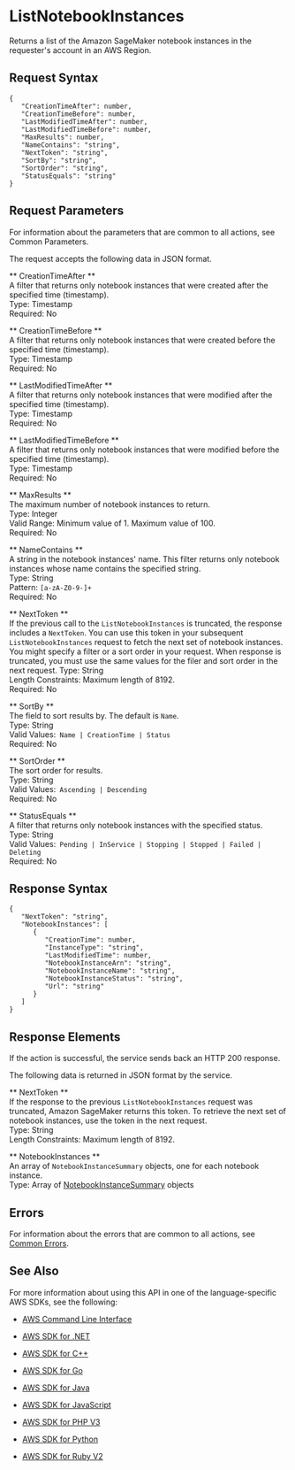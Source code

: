 # ListNotebookInstances<a name="API_ListNotebookInstances"></a>

Returns a list of the Amazon SageMaker notebook instances in the requester's account in an AWS Region\. 

## Request Syntax<a name="API_ListNotebookInstances_RequestSyntax"></a>

```
{
   "CreationTimeAfter": number,
   "CreationTimeBefore": number,
   "LastModifiedTimeAfter": number,
   "LastModifiedTimeBefore": number,
   "MaxResults": number,
   "NameContains": "string",
   "NextToken": "string",
   "SortBy": "string",
   "SortOrder": "string",
   "StatusEquals": "string"
}
```

## Request Parameters<a name="API_ListNotebookInstances_RequestParameters"></a>

For information about the parameters that are common to all actions, see Common Parameters\.

The request accepts the following data in JSON format\.

 ** CreationTimeAfter **   
A filter that returns only notebook instances that were created after the specified time \(timestamp\)\.  
Type: Timestamp  
Required: No

 ** CreationTimeBefore **   
A filter that returns only notebook instances that were created before the specified time \(timestamp\)\.   
Type: Timestamp  
Required: No

 ** LastModifiedTimeAfter **   
A filter that returns only notebook instances that were modified after the specified time \(timestamp\)\.  
Type: Timestamp  
Required: No

 ** LastModifiedTimeBefore **   
A filter that returns only notebook instances that were modified before the specified time \(timestamp\)\.  
Type: Timestamp  
Required: No

 ** MaxResults **   
The maximum number of notebook instances to return\.  
Type: Integer  
Valid Range: Minimum value of 1\. Maximum value of 100\.  
Required: No

 ** NameContains **   
A string in the notebook instances' name\. This filter returns only notebook instances whose name contains the specified string\.   
Type: String  
Pattern: `[a-zA-Z0-9-]+`   
Required: No

 ** NextToken **   
 If the previous call to the `ListNotebookInstances` is truncated, the response includes a `NextToken`\. You can use this token in your subsequent `ListNotebookInstances` request to fetch the next set of notebook instances\.   
 You might specify a filter or a sort order in your request\. When response is truncated, you must use the same values for the filer and sort order in the next request\. 
Type: String  
Length Constraints: Maximum length of 8192\.  
Required: No

 ** SortBy **   
The field to sort results by\. The default is `Name`\.  
Type: String  
Valid Values:` Name | CreationTime | Status`   
Required: No

 ** SortOrder **   
The sort order for results\.   
Type: String  
Valid Values:` Ascending | Descending`   
Required: No

 ** StatusEquals **   
A filter that returns only notebook instances with the specified status\.  
Type: String  
Valid Values:` Pending | InService | Stopping | Stopped | Failed | Deleting`   
Required: No

## Response Syntax<a name="API_ListNotebookInstances_ResponseSyntax"></a>

```
{
   "NextToken": "string",
   "NotebookInstances": [ 
      { 
         "CreationTime": number,
         "InstanceType": "string",
         "LastModifiedTime": number,
         "NotebookInstanceArn": "string",
         "NotebookInstanceName": "string",
         "NotebookInstanceStatus": "string",
         "Url": "string"
      }
   ]
}
```

## Response Elements<a name="API_ListNotebookInstances_ResponseElements"></a>

If the action is successful, the service sends back an HTTP 200 response\.

The following data is returned in JSON format by the service\.

 ** NextToken **   
If the response to the previous `ListNotebookInstances` request was truncated, Amazon SageMaker returns this token\. To retrieve the next set of notebook instances, use the token in the next request\.  
Type: String  
Length Constraints: Maximum length of 8192\.

 ** NotebookInstances **   
An array of `NotebookInstanceSummary` objects, one for each notebook instance\.  
Type: Array of [NotebookInstanceSummary](API_NotebookInstanceSummary.md) objects

## Errors<a name="API_ListNotebookInstances_Errors"></a>

For information about the errors that are common to all actions, see [Common Errors](CommonErrors.md)\.

## See Also<a name="API_ListNotebookInstances_SeeAlso"></a>

For more information about using this API in one of the language\-specific AWS SDKs, see the following:

+  [AWS Command Line Interface](http://docs.aws.amazon.com/goto/aws-cli/sagemaker-2017-07-24/ListNotebookInstances) 

+  [AWS SDK for \.NET](http://docs.aws.amazon.com/goto/DotNetSDKV3/sagemaker-2017-07-24/ListNotebookInstances) 

+  [AWS SDK for C\+\+](http://docs.aws.amazon.com/goto/SdkForCpp/sagemaker-2017-07-24/ListNotebookInstances) 

+  [AWS SDK for Go](http://docs.aws.amazon.com/goto/SdkForGoV1/sagemaker-2017-07-24/ListNotebookInstances) 

+  [AWS SDK for Java](http://docs.aws.amazon.com/goto/SdkForJava/sagemaker-2017-07-24/ListNotebookInstances) 

+  [AWS SDK for JavaScript](http://docs.aws.amazon.com/goto/AWSJavaScriptSDK/sagemaker-2017-07-24/ListNotebookInstances) 

+  [AWS SDK for PHP V3](http://docs.aws.amazon.com/goto/SdkForPHPV3/sagemaker-2017-07-24/ListNotebookInstances) 

+  [AWS SDK for Python](http://docs.aws.amazon.com/goto/boto3/sagemaker-2017-07-24/ListNotebookInstances) 

+  [AWS SDK for Ruby V2](http://docs.aws.amazon.com/goto/SdkForRubyV2/sagemaker-2017-07-24/ListNotebookInstances) 